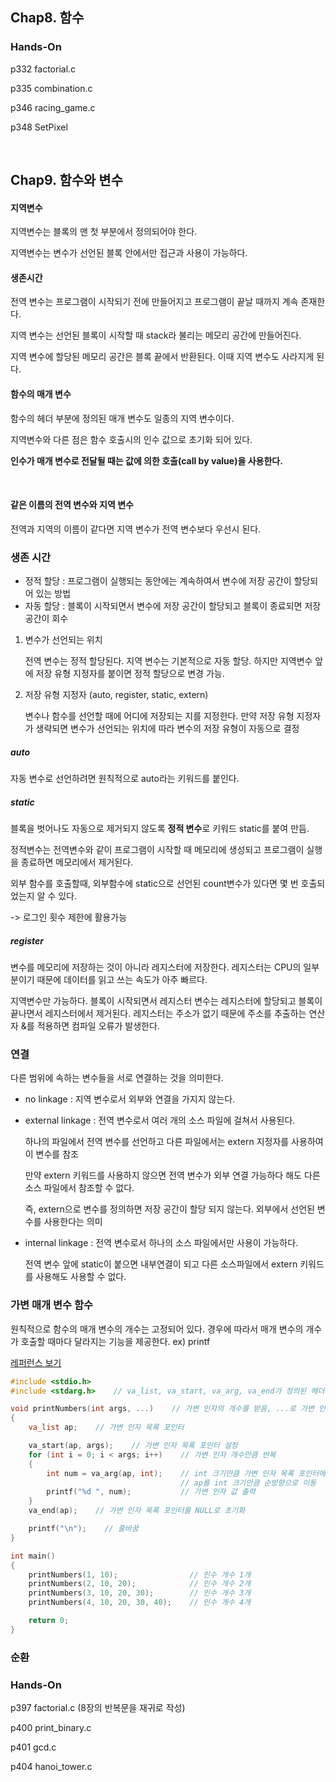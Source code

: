 ## Chap8. 함수



### Hands-On

p332 factorial.c  

p335 combination.c

p346 racing_game.c

p348 SetPixel



<br>



## Chap9. 함수와 변수

#### 지역변수

지역변수는 블록의 맨 첫 부분에서 정의되어야 한다.

지역변수는 변수가 선언된 블록 안에서만 접근과 사용이 가능하다.



#### 생존시간

전역 변수는 프로그램이 시작되기 전에 만들어지고 프로그램이 끝날 때까지 계속 존재한다.

지역 변수는 선언된 블록이 시작할 때 stack라 불리는 메모리 공간에 만들어진다.

지역 변수에 할당된 메모리 공간은 블록 끝에서 반환된다. 이때 지역 변수도 사라지게 된다.



#### 함수의 매개 변수

함수의 헤더 부분에 정의된 매개 변수도 일종의 지역 변수이다.

지역변수와 다른 점은 함수 호출시의 인수 값으로 초기화 되어 있다.

**인수가 매개 변수로 전달될 때는 값에 의한 호출(call by value)을 사용한다.**

<br>



#### 같은 이름의 전역 변수와 지역 변수

전역과 지역의 이름이 같다면 지역 변수가 전역 변수보다 우선시 된다.



### 생존 시간

- 정적 할당 : 프로그램이 실행되는 동안에는 계속하여서 변수에 저장 공간이 할당되어 있는 방법
- 자동 할당 : 블록이 시작되면서 변수에 저장 공간이 할당되고 블록이 종료되면 저장 공간이 회수

1. 변수가 선언되는 위치

   전역 변수는 정적 할당된다. 지역 변수는 기본적으로 자동 할당. 하지만 지역변수 앞에 저장 유형 지정자를 붙이면 정적 할당으로 변경 가능.

2. 저장 유형 지정자 (auto, register, static, extern)

   변수나 함수를 선언할 때에 어디에 저장되는 지를 지정한다. 만약 저장 유형 지정자가 생략되면 변수가 선언되는 위치에 따라 변수의 저장 유형이 자동으로 결정



##### auto

자동 변수로 선언하려면 원칙적으로 auto라는 키워드를 붙인다.



##### static

블록을 벗어나도 자동으로 제거되지 않도록 **정적 변수**로 키워드 static를 붙여 만듬.

정적변수는 전역변수와 같이 프로그램이 시작할 때 메모리에 생성되고 프로그램이 실행을 종료하면 메모리에서 제거된다.

외부 함수를 호출할때, 외부함수에 static으로 선언된 count변수가 있다면 몇 번 호출되었는지 알 수 있다.

-> 로그인 횟수 제한에 활용가능



##### register

변수를 메모리에 저장하는 것이 아니라 레지스터에 저장한다. 레지스터는 CPU의 일부분이기 때문에 데이터를 읽고 쓰는 속도가 아주 빠르다.

지역변수만 가능하다. 블록이 시작되면서 레지스터 변수는 레지스터에 할당되고 블록이 끝나면서 레지스터에서 제거된다. 레지스터는 주소가 없기 때문에 주소를 추출하는 연산자 &를 적용하면 컴파일 오류가 발생한다.



### 연결

다른 범위에 속하는 변수들을 서로 연결하는 것을 의미한다.

- no linkage : 지역 변수로서 외부와 연결을 가지지 않는다.

- external linkage : 전역 변수로서 여러 개의 소스 파일에 걸쳐서 사용된다.

  하나의 파일에서 전역 변수를 선언하고 다른 파일에서는 extern 지정자를 사용하여 이 변수를 참조

  만약 extern 키워드를 사용하지 않으면 전역 변수가 외부 연결 가능하다 해도 다른 소스 파일에서 참조할 수 없다.

  즉, extern으로 변수를 정의하면 저장 공간이 할당 되지 않는다. 외부에서 선언된 변수를 사용한다는 의미

- internal linkage : 전역 변수로서 하나의 소스 파일에서만 사용이 가능하다.

  전역 변수 앞에 static이 붙으면 내부연결이 되고 다른 소스파일에서 extern 키워드를 사용해도 사용할 수 없다.



### 가변 매개 변수 함수

원칙적으로 함수의 매개 변수의 개수는 고정되어 있다. 경우에 따라서 매개 변수의 개수가 호출할 때마다 달라지는 기능을 제공한다. ex) printf

[레퍼런스 보기](https://dojang.io/mod/page/view.php?id=577)

```c
#include <stdio.h>
#include <stdarg.h>    // va_list, va_start, va_arg, va_end가 정의된 헤더 파일

void printNumbers(int args, ...)    // 가변 인자의 개수를 받음, ...로 가변 인자 설정
{
    va_list ap;    // 가변 인자 목록 포인터

    va_start(ap, args);    // 가변 인자 목록 포인터 설정
    for (int i = 0; i < args; i++)    // 가변 인자 개수만큼 반복
    {
        int num = va_arg(ap, int);    // int 크기만큼 가변 인자 목록 포인터에서 값을 가져옴
                                      // ap를 int 크기만큼 순방향으로 이동
        printf("%d ", num);           // 가변 인자 값 출력
    }
    va_end(ap);    // 가변 인자 목록 포인터를 NULL로 초기화

    printf("\n");    // 줄바꿈
}

int main()
{
    printNumbers(1, 10);                // 인수 개수 1개
    printNumbers(2, 10, 20);            // 인수 개수 2개
    printNumbers(3, 10, 20, 30);        // 인수 개수 3개
    printNumbers(4, 10, 20, 30, 40);    // 인수 개수 4개

    return 0;
}
```



### 순환



### Hands-On
p397 factorial.c (8장의 반복문을 재귀로 작성)

p400 print_binary.c

p401 gcd.c

p404 hanoi_tower.c
